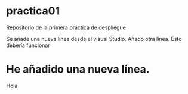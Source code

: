 # practica01
Repositorio de la primera práctica de despliegue 

Se añade una nueva línea desde el visual Studio.
Añado otra línea.
Esto debería funcionar

# He añadido una nueva línea.
Hola
